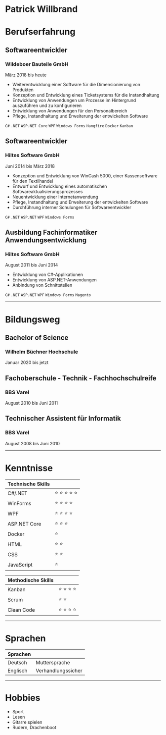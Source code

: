 # Patrick Willbrand

# Berufserfahrung

## Softwareentwickler
### Wildeboer Bauteile GmbH
März 2018 bis heute

* Weiterentwicklung einer Software für die Dimensionierung von Produkten
* Konzeption und Entwicklung eines Ticketsystems für die Instandhaltung
* Entwicklung von Anwendungen um Prozesse im Hintergrund auszuführen und zu konfigurieren
* Entwicklung von Anwendungen für den Personalbereich
* Pflege, Instandhaltung und Erweiterung der entwickelten Software

`C#` `.NET` `ASP.NET Core` `WPF` `Windows Forms` `Hangfire` `Docker` `Kanban`

## Softwareentwickler
### Hiltes Software GmbH
Juni 2014 bis März 2018

* Konzeption und Entwicklung von WinCash 5000, einer Kassensoftware für den Textilhandel
* Entwurf und Entwicklung eines automatischen Softwareaktualisierungsprozesses
* Neuentwicklung einer Internetanwendung
* Pflege, Instandhaltung und Erweiterung der entwickelten Software
* Durchführung interner Schulungen für Softwareentwickler

`C#` `.NET` `ASP.NET` `WPF` `Windows Forms`

## Ausbildung Fachinformatiker Anwendungsentwicklung
### Hiltes Software GmbH
August 2011 bis Juni 2014

* Entwicklung von C#-Applikationen
* Entwicklung von ASP.NET-Anwendungen
* Anbindung von Schnittstellen

`C#` `.NET` `ASP.NET` `WPF` `Windows Forms` `Magento`

* * *

# Bildungsweg

## Bachelor of Science
### Wilhelm Büchner Hochschule
Januar 2020 bis jetzt

## Fachoberschule - Technik - Fachhochschulreife
### BBS Varel
August 2010 bis Juni 2011

## Technischer Assistent für Informatik
### BBS Varel
August 2008 bis Juni 2010

* * *

# Kenntnisse

| Technische Skills         |                                    |
|:--------------------------|:-----------------------------------|
| C#/.NET                   | :star: :star: :star: :star: :star: |
| WinForms                  | :star: :star: :star: :star:        |
| WPF                       | :star: :star: :star: :star:        |
| ASP.NET Core              | :star: :star: :star:               |
| Docker                    | :star:                             |
| HTML                      | :star: :star:                      |
| CSS                       | :star: :star:                      |
| JavaScript                | :star:                             |

| Methodische Skills        |                                     |
|:--------------------------|:------------------------------------|
| Kanban                    | :star: :star: :star: :star:         |
| Scrum                     | :star: :star:                       |
| Clean Code                | :star: :star: :star: :star:         |


* * *

# Sprachen

| Sprachen                  |                      |
|:--------------------------|:---------------------|
| Deutsch                   | Muttersprache        |
| Englisch                  | Verhandlungssicher   |

* * *

# Hobbies

* Sport
* Lesen
* Gitarre spielen
* Rudern, Drachenboot
